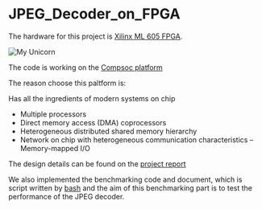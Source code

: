 # JPEG_Decoder_on_FPGA

The hardware for this project is [Xilinx ML 605 FPGA](http://www.xilinx.com/publications/prod_mktg/ml605_product_brief.pdf).

![My Unicorn](http://www.xilinx.com/Image/40398-10_201309120145451346.jpg)

The code is working on the [Compsoc platform](http://compsoc.eu/)

The reason choose this paltform is:

Has all the ingredients of modern systems on chip
- Multiple processors
- Direct memory access (DMA) coprocessors
- Heterogeneous distributed shared memory hierarchy
- Network on chip with heterogeneous communication characteristics – Memory-mapped I/O

The design details can be found on the [project report](https://github.com/Delan90/JPEG_Decoder_on_FPGA/blob/master/5KK03%20-%20Group%201%20-%20Final%20Report.pdf)

We also  implemented the benchmarking code and document, which is script written by [bash](https://en.wikipedia.org/wiki/Bash_(Unix_shell)) and the aim of this benchmarking part is to test the performance of the JPEG decoder.
